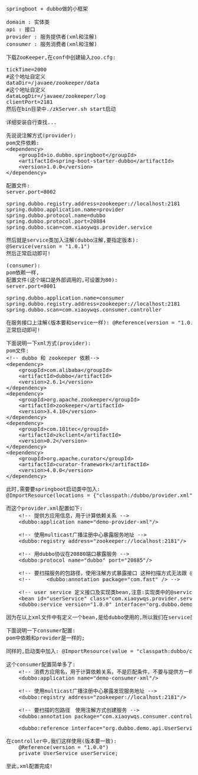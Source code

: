 <pre>
springboot + dubbo做的小框架

domaim : 实体类
api : 接口
provider : 服务提供者(xml和注解)
consumer : 服务消费者(xml和注解)

下载ZooKeeper,在conf中创建输入zoo.cfg:

tickTime=2000
#这个地址自定义
dataDir=/javaee/zookeeper/data  
#这个地址自定义
dataLogDir=/javaee/zookeeper/log
clientPort=2181
然后在bin目录中./zkServer.sh start启动

详细安装自行查找...

先说说注解方式(provider):
pom文件依赖:
&lt;dependency&gt;
	&lt;groupId&gt;io.dubbo.springboot&lt;/groupId&gt;
	&lt;artifactId&gt;spring-boot-starter-dubbo&lt;/artifactId&gt;
	&lt;version&gt;1.0.0&lt;/version&gt;
&lt;/dependency&gt;

配置文件:
server.port=8002

spring.dubbo.registry.address=zookeeper://localhost:2181
spring.dubbo.application.name=provider
spring.dubbo.protocol.name=dubbo
spring.dubbo.protocol.port=20884    
spring.dubbo.scan=com.xiaoywqs.provider.service

然后就是service类加入注解(dubbo注解,要指定版本):
@Service(version = "1.0.1")
然后正常启动即可!

(consumer):
pom依赖一样,
配置文件(这个端口是外部调用的,可设置为80):
server.port=8001

spring.dubbo.application.name=consumer
spring.dubbo.registry.address=zookeeper://localhost:2181
spring.dubbo.scan=com.xiaoywqs.consumer.controller

在服务接口上注解(版本要和service一样): @Reference(version = "1.0.1")
正常启动即可!

下面说明一下xml方式(provider):
pom文件:
&lt;!-- dubbo 和 zookeeper 依赖--&gt;
&lt;dependency&gt;
	&lt;groupId&gt;com.alibaba&lt;/groupId&gt;
	&lt;artifactId&gt;dubbo&lt;/artifactId&gt;
	&lt;version&gt;2.6.1&lt;/version&gt;
&lt;/dependency&gt;
&lt;dependency&gt;
	&lt;groupId&gt;org.apache.zookeeper&lt;/groupId&gt;
	&lt;artifactId&gt;zookeeper&lt;/artifactId&gt;
	&lt;version&gt;3.4.10&lt;/version&gt;
&lt;/dependency&gt;
&lt;dependency&gt;
	&lt;groupId&gt;com.101tec&lt;/groupId&gt;
	&lt;artifactId&gt;zkclient&lt;/artifactId&gt;
	&lt;version&gt;0.2&lt;/version&gt;
&lt;/dependency&gt;
&lt;dependency&gt;
	&lt;groupId&gt;org.apache.curator&lt;/groupId&gt;
	&lt;artifactId&gt;curator-framework&lt;/artifactId&gt;
	&lt;version&gt;4.0.0&lt;/version&gt;
&lt;/dependency&gt;

此时,需要要springboot启动类中加入:
@ImportResource(locations = {"classpath:/dubbo/provider.xml"})

而这个provider.xml配置如下:
	&lt;!-- 提供方应用信息，用于计算依赖关系 --&gt;
    &lt;dubbo:application name="demo-provider-xml"/&gt;

    &lt;!-- 使用multicast广播注册中心暴露服务地址 --&gt;
    &lt;dubbo:registry address="zookeeper://localhost:2181"/&gt;

    &lt;!-- 用dubbo协议在20880端口暴露服务 --&gt;
    &lt;dubbo:protocol name="dubbo" port="20885"/&gt;
    
    &lt;!-- 要扫描服务的包路径，使用注解方式暴露接口 这种扫描方式无法跟 @Transactional 注解一起使用 --&gt;
	&lt;!--     &lt;dubbo:annotation package="com.fast" /&gt; --&gt;
	
    &lt;!-- user service 定义接口及实现类bean,注意:实现类中的@service注解是spring的 --&gt;
	&lt;bean id="userService" class="com.xiaoywqs.provider.service.impl.UserServiceImpl" /&gt;
    &lt;dubbo:service version="1.0.0" interface="org.dubbo.demo.api.UserService" ref="userService"/&gt;

因为在以上xml文件中有定义一个bean,是给dubbo使用的,所以我们在service类中,还是要使用正常的spring注解:@Service

下面说明一下consumer配置:
pom中依赖和provider是一样的;

同样的,启动类中加入: @ImportResource(value = "classpath:dubbo/consumer.xml")

这个consumer配置简单多了:
	&lt;!-- 消费方应用名，用于计算依赖关系，不是匹配条件，不要与提供方一样 --&gt;
    &lt;dubbo:application name="demo-consumer-xml"/&gt;

    &lt;!-- 使用multicast广播注册中心暴露发现服务地址 --&gt;
    &lt;dubbo:registry address="zookeeper://localhost:2181"/&gt;
    
    &lt;!-- 要扫描的包路径　使用注解方式创建服务 --&gt;
    &lt;dubbo:annotation package="com.xiaoywqs.consumer.controller" /&gt;

	&lt;dubbo:reference interface="org.dubbo.demo.api.UserService" id="userService"/&gt;
	
在controller中,我们这样使用(版本要一致):
	@Reference(version = "1.0.0")
	private UserService userService;

至此,xml配置完成!
</pre>